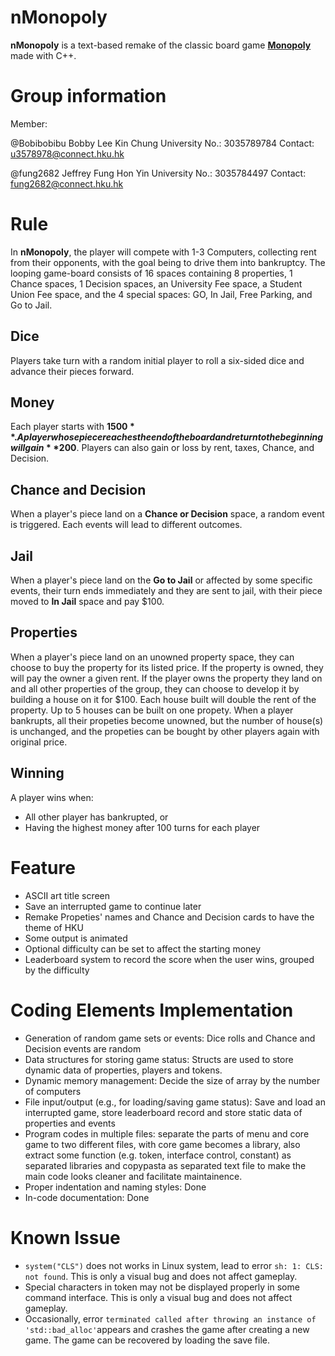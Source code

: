 # nMonopoly
**nMonopoly** is a text-based remake of the classic board game [**Monopoly**](https://en.wikipedia.org/wiki/Monopoly_(game)) made with C++.


# Group information
Member: 

@Bobibobibu Bobby Lee Kin Chung   University No.: 3035789784   Contact: u3578978@connect.hku.hk

@fung2682 Jeffrey Fung Hon Yin   University No.: 3035784497   Contact: fung2682@connect.hku.hk
       
       
# Rule
In **nMonopoly**, the player will compete with 1-3 Computers, collecting rent from their opponents, with the goal being to drive them into bankruptcy. The looping game-board consists of 16 spaces containing 8 properties, 1 Chance spaces, 1 Decision spaces, an University Fee space, a Student Union Fee space, and the 4 special spaces: GO, In Jail, Free Parking, and Go to Jail.

## Dice
Players take turn with a random initial player to roll a six-sided dice and advance their pieces forward.

## Money
Each player starts with **$1500**. A player whose piece reaches the end of the board and return to the beginning will gain **$200**. Players can also gain or loss by rent, taxes, Chance, and Decision.

## Chance and Decision
When a player's piece land on a **Chance or Decision** space, a random event is triggered. Each events will lead to different outcomes.

## Jail
When a player's piece land on the **Go to Jail** or affected by some specific events, their turn ends immediately and they are sent to jail, with their piece moved to **In Jail** space and pay $100.

## Properties
When a player's piece land on an unowned property space, they can choose to buy the property for its listed price. If the property is owned, they will pay the owner a given rent.
If the player owns the property they land on and all other properties of the group, they can choose to develop it by building a house on it for $100. Each house built will double the rent of the property. Up to 5 houses can be built on one propety.
When a player bankrupts, all their propeties become unowned, but the number of house(s) is unchanged, and the propeties can be bought by other players again with original price.

## Winning
A player wins when:
- All other player has bankrupted, or
- Having the highest money after 100 turns for each player

# Feature
- ASCII art title screen
- Save an interrupted game to continue later
- Remake Propeties' names and Chance and Decision cards to have the theme of HKU
- Some output is animated
- Optional difficulty can be set to affect the starting money
- Leaderboard system to record the score when the user wins, grouped by the difficulty

# Coding Elements Implementation
- Generation of random game sets or events: Dice rolls and Chance and Decision events are random
- Data structures for storing game status: Structs are used to store dynamic data of properties, players and tokens.
- Dynamic memory management: Decide the size of array by the number of computers
- File input/output (e.g., for loading/saving game status): Save and load an interrupted game, store leaderboard record and store static data of properties and events
- Program codes in multiple files: separate the parts of menu and core game to two different files, with core game becomes a library, also extract some function (e.g. token, interface control, constant) as separated libraries and copypasta as separated text file to make the main code looks cleaner and facilitate maintainence.
- Proper indentation and naming styles: Done
- In-code documentation: Done

# Known Issue
- `system("CLS")` does not works in Linux system, lead to error `sh: 1: CLS: not found`. This is only a visual bug and does not affect gameplay.
- Special characters in token may not be displayed properly in some command interface. This is only a visual bug and does not affect gameplay.
- Occasionally, error `terminated called after throwing an instance of 'std::bad_alloc'`appears and crashes the game after creating a new game. The game can be recovered by loading the save file.
